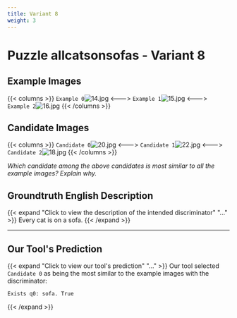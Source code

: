 ```yaml
---
title: Variant 8
weight: 3
---
```


# Puzzle allcatsonsofas - Variant 8

## Example Images
{{< columns >}}
`Example 0`![14.jpg](/natscene-data/images/14.jpg)
<--->
`Example 1`![15.jpg](/natscene-data/images/15.jpg)
<--->
`Example 2`![16.jpg](/natscene-data/images/16.jpg)
{{< /columns >}}

## Candidate Images
{{< columns >}}
`Candidate 0`![20.jpg](/natscene-data/images/20.jpg)
<--->
`Candidate 1`![22.jpg](/natscene-data/images/22.jpg)
<--->
`Candidate 2`![18.jpg](/natscene-data/images/18.jpg)
{{< /columns >}}

*Which candidate among the above candidates is most similar to all the example images? Explain why.*

## Groundtruth English Description

{{< expand "Click to view the description of the intended discriminator" "..." >}}
Every cat is on a sofa.
{{< /expand >}}

---



## Our Tool's Prediction

{{< expand "Click to view our tool's prediction" "..." >}}
Our tool selected `Candidate 0` as being the most similar to the example images with the discriminator:
```plaintext
Exists q0: sofa. True
```
{{< /expand >}}

